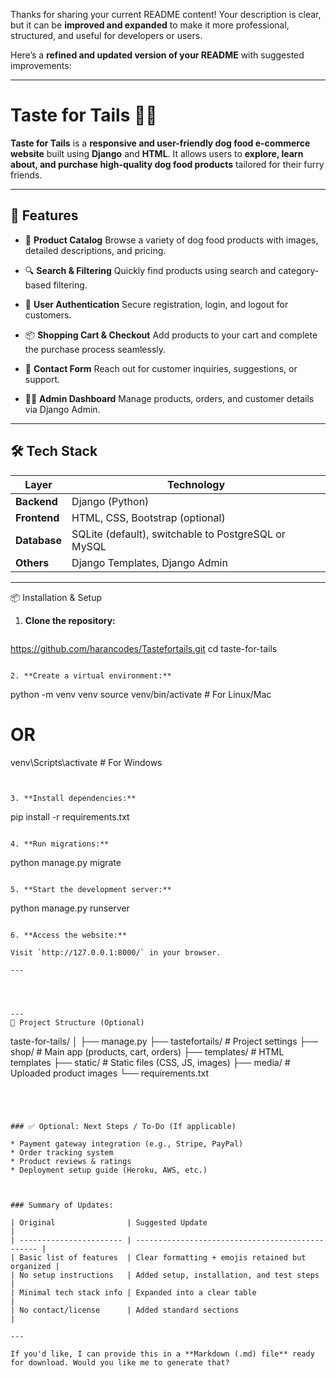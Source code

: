 Thanks for sharing your current README content!
Your description is clear, but it can be **improved and expanded** to make it more professional, structured, and useful for developers or users.

Here’s a **refined and updated version of your README** with suggested improvements:

---

# Taste for Tails 🐶🍖

**Taste for Tails** is a **responsive and user-friendly dog food e-commerce website** built using **Django** and **HTML**.
It allows users to **explore, learn about, and purchase high-quality dog food products** tailored for their furry friends.

---

## 🚀 Features

* 🛒 **Product Catalog**
  Browse a variety of dog food products with images, detailed descriptions, and pricing.

* 🔍 **Search & Filtering**
  Quickly find products using search and category-based filtering.

* 🐾 **User Authentication**
  Secure registration, login, and logout for customers.

* 📦 **Shopping Cart & Checkout**
  Add products to your cart and complete the purchase process seamlessly.

* 📧 **Contact Form**
  Reach out for customer inquiries, suggestions, or support.

* 🧑‍💻 **Admin Dashboard**
  Manage products, orders, and customer details via Django Admin.

---

## 🛠️ Tech Stack

| Layer        | Technology                                          |
| ------------ | --------------------------------------------------- |
| **Backend**  | Django (Python)                                     |
| **Frontend** | HTML, CSS, Bootstrap (optional)                     |
| **Database** | SQLite (default), switchable to PostgreSQL or MySQL |
| **Others**   | Django Templates, Django Admin                      |

---

📦 Installation & Setup

1. **Clone the repository:**

   ```
  https://github.com/harancodes/Tastefortails.git
   cd taste-for-tails
   ```

2. **Create a virtual environment:**

   ```
   python -m venv venv
   source venv/bin/activate   # For Linux/Mac
   # OR
   venv\Scripts\activate      # For Windows
   ```


3. **Install dependencies:**

   ```
   pip install -r requirements.txt
   ```

4. **Run migrations:**

   ```
   python manage.py migrate
   ```

5. **Start the development server:**

   ```
   python manage.py runserver
   ```

6. **Access the website:**

   Visit `http://127.0.0.1:8000/` in your browser.

---




---
 📂 Project Structure (Optional)

```
taste-for-tails/
│
├── manage.py
├── tastefortails/      # Project settings
├── shop/                # Main app (products, cart, orders)
├── templates/           # HTML templates
├── static/              # Static files (CSS, JS, images)
├── media/               # Uploaded product images
└── requirements.txt
```




### ✅ Optional: Next Steps / To-Do (If applicable)

* Payment gateway integration (e.g., Stripe, PayPal)
* Order tracking system
* Product reviews & ratings
* Deployment setup guide (Heroku, AWS, etc.)



### Summary of Updates:

| Original                | Suggested Update                                 |
| ----------------------- | ------------------------------------------------ |
| Basic list of features  | Clear formatting + emojis retained but organized |
| No setup instructions   | Added setup, installation, and test steps        |
| Minimal tech stack info | Expanded into a clear table                      |
| No contact/license      | Added standard sections                          |

---

If you'd like, I can provide this in a **Markdown (.md) file** ready for download. Would you like me to generate that?
